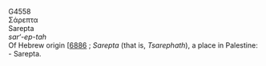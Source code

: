 <body>
  <p>G4558<br>  Σάρεπτα  <br> Sarepta  <br><i>sar‘-ep-tah </i><br>Of Hebrew origin [<a href="h6886.htm">6886</a> ; <i>Sarepta</i> (that is, <i>Tsarephath</i>), a place in Palestine: - Sarepta.<br></p>
 </body>